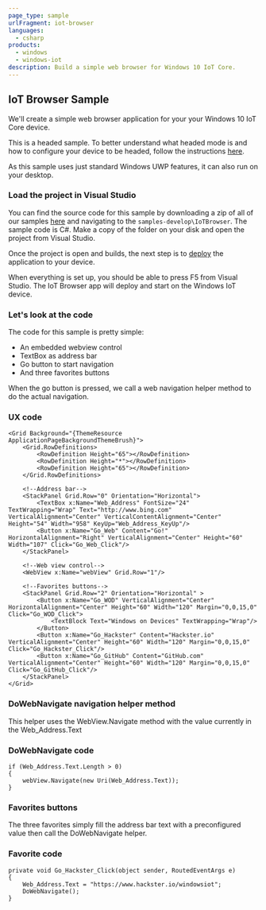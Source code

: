 ```yaml
---
page_type: sample
urlFragment: iot-browser
languages: 
  - csharp
products:
  - windows
  - windows-iot
description: Build a simple web browser for Windows 10 IoT Core.
---
```


## IoT Browser Sample

We'll create a simple web browser application for your your Windows 10 IoT Core device.

This is a headed sample.  To better understand what headed mode is and how to configure your device to be headed, follow the instructions [here](https://docs.microsoft.com/en-us/windows/iot-core/learn-about-hardware/headlessmode).

As this sample uses just standard Windows UWP features, it can also run on your desktop.

### Load the project in Visual Studio

You can find the source code for this sample by downloading a zip of all of our samples [here](https://github.com/Microsoft/Windows-iotcore-samples/archive/master.zip) and navigating to the `samples-develop\IoTBrowser`. The sample code is C#. Make a copy of the folder on your disk and open the project from Visual Studio.

Once the project is open and builds, the next step is to [deploy](https://github.com/MicrosoftDocs/windows-iotcore-docs/blob/master/windows-iotcore/develop-your-app/AppDeployment.md) the application to your device.

When everything is set up, you should be able to press F5 from Visual Studio. The IoT Browser app will deploy and start on the Windows IoT device.

### Let's look at the code
The code for this sample is pretty simple:
<ul>
<li>An embedded webview control</li>
<li>TextBox as address bar</li>
<li>Go button to start navigation</li>
<li>And three favorites buttons</li>
</ul>

When the go button is pressed, we call a web navigation helper method to do the actual navigation.

### UX code
    <Grid Background="{ThemeResource ApplicationPageBackgroundThemeBrush}">
        <Grid.RowDefinitions>
            <RowDefinition Height="65"></RowDefinition>
            <RowDefinition Height="*"></RowDefinition>
            <RowDefinition Height="65"></RowDefinition>
        </Grid.RowDefinitions>

        <!--Address bar-->
        <StackPanel Grid.Row="0" Orientation="Horizontal">
            <TextBox x:Name="Web_Address" FontSize="24" TextWrapping="Wrap" Text="http://www.bing.com" VerticalAlignment="Center" VerticalContentAlignment="Center" Height="54" Width="958" KeyUp="Web_Address_KeyUp"/>
            <Button x:Name="Go_Web" Content="Go!" HorizontalAlignment="Right" VerticalAlignment="Center" Height="60" Width="107" Click="Go_Web_Click"/>
        </StackPanel>

        <!--Web view control-->
        <WebView x:Name="webView" Grid.Row="1"/>

        <!--Favorites buttons-->
        <StackPanel Grid.Row="2" Orientation="Horizontal" >
            <Button x:Name="Go_WOD" VerticalAlignment="Center" HorizontalAlignment="Center" Height="60" Width="120" Margin="0,0,15,0" Click="Go_WOD_Click">
                <TextBlock Text="Windows on Devices" TextWrapping="Wrap"/>
            </Button>
            <Button x:Name="Go_Hackster" Content="Hackster.io" VerticalAlignment="Center" Height="60" Width="120" Margin="0,0,15,0" Click="Go_Hackster_Click"/>
            <Button x:Name="Go_GitHub" Content="GitHub.com" VerticalAlignment="Center" Height="60" Width="120" Margin="0,0,15,0" Click="Go_GitHub_Click"/>
        </StackPanel>
    </Grid>

### DoWebNavigate navigation helper method
This helper uses the WebView.Navigate method with the value currently in the Web_Address.Text

### DoWebNavigate code
    if (Web_Address.Text.Length > 0)
    {
        webView.Navigate(new Uri(Web_Address.Text));
    }

### Favorites buttons
The three favorites simply fill the address bar text with a preconfigured value then call the DoWebNavigate helper.

### Favorite code
    private void Go_Hackster_Click(object sender, RoutedEventArgs e)
    {
        Web_Address.Text = "https://www.hackster.io/windowsiot";
        DoWebNavigate();
    }
